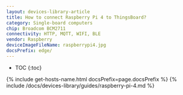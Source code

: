 ```yaml
---
layout: devices-library-article
title: How to connect Raspberry Pi 4 to ThingsBoard?
category: Single-board computers
chip: Broadcom BCM2711
connectivity: HTTP, MQTT, WIFI, BLE
vendor: Raspberry
deviceImageFileName: raspberrypi4.jpg
docsPrefix: edge/
---
```


* TOC
{:toc}

{% include get-hosts-name.html docsPrefix=page.docsPrefix %}
{% include /docs/devices-library/guides/raspberry-pi-4.md %}